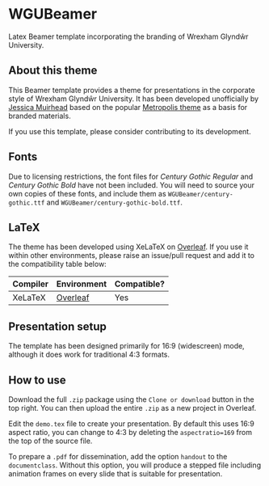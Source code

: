 # WGUBeamer
Latex Beamer template incorporating the branding of Wrexham Glyndŵr University.

## About this theme

This Beamer template provides a theme for presentations in the corporate style of Wrexham Glyndŵr University. It has been developed unofficially by [Jessica Muirhead](https://github.com/jessicadigital/) based on the popular [Metropolis theme](https://github.com/matze/mtheme) as a basis for branded materials.

If you use this template, please consider contributing to its development.

## Fonts

Due to licensing restrictions, the font files for _Century Gothic Regular_ and _Century Gothic Bold_ have not been included. You will need to source your own copies of these fonts, and include them as `WGUBeamer/century-gothic.ttf` and `WGUBeamer/century-gothic-bold.ttf`.

## LaTeX

The theme has been developed using XeLaTeX on [Overleaf](https://www.overleaf.com/). If you use it within other environments, please raise an issue/pull request and add it to the compatibility table below:

Compiler | Environment  | Compatible?
---------|--------------|--------------
XeLaTeX  | [Overleaf](https://www.overleaf.com/) | Yes

## Presentation setup

The template has been designed primarily for 16:9 (widescreen) mode, although it does work for traditional 4:3 formats.

## How to use

Download the full `.zip` package using the `Clone or download` button in the top right. You can then upload the entire `.zip` as a new project in Overleaf.

Edit the `demo.tex` file to create your presentation. By default this uses 16:9 aspect ratio, you can change to 4:3 by deleting the `aspectratio=169` from the top of the source file.

To prepare a `.pdf` for dissemination, add the option `handout` to the `documentclass`. Without this option, you will produce a stepped file including animation frames on every slide that is suitable for presentation.
